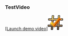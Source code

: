 ### TestVideo


[[Launch demo video]<img src="readme/hash.png" width="10%">](https://raw.githubusercontent.com/hfmrow/fake-repo/main/readme/wm.webm)

